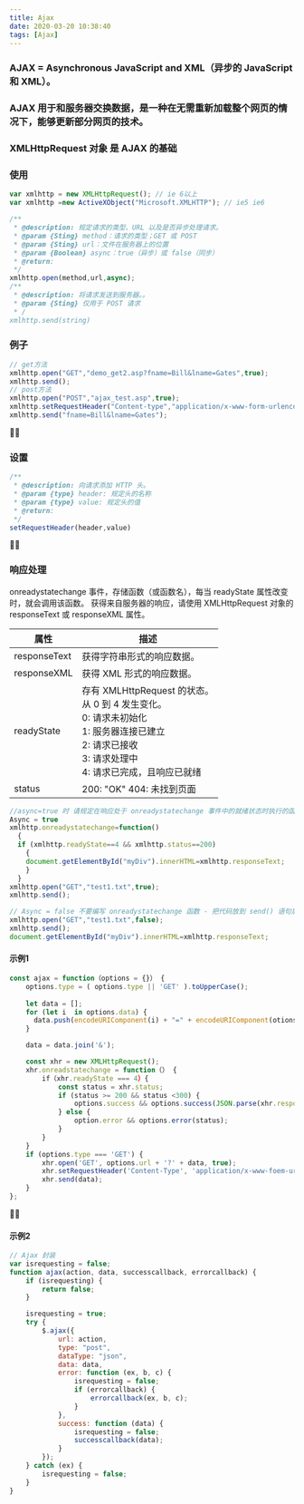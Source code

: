 ```yaml
---
title: Ajax
date: 2020-03-20 10:38:40
tags: [Ajax]
---
```



### AJAX = Asynchronous JavaScript and XML（异步的 JavaScript 和 XML）。

### AJAX 用于和服务器交换数据，是一种在无需重新加载整个网页的情况下，能够更新部分网页的技术。

### XMLHttpRequest 对象 是 AJAX 的基础

### 使用
```js
var xmlhttp = new XMLHttpRequest(); // ie 6以上
var xmlhttp =new ActiveXObject("Microsoft.XMLHTTP"); // ie5 ie6

/**
 * @description: 规定请求的类型、URL 以及是否异步处理请求。
 * @param {Sting} method：请求的类型；GET 或 POST
 * @param {Sting} url：文件在服务器上的位置
 * @param {Boolean} async：true（异步）或 false（同步）
 * @return: 
 */
xmlhttp.open(method,url,async);
/**
 * @description: 将请求发送到服务器。。
 * @param {Sting} 仅用于 POST 请求
 * /
xmlhttp.send(string)
```

### 例子
```js
// get方法
xmlhttp.open("GET","demo_get2.asp?fname=Bill&lname=Gates",true);
xmlhttp.send();
// post方法
xmlhttp.open("POST","ajax_test.asp",true);
xmlhttp.setRequestHeader("Content-type","application/x-www-form-urlencoded");
xmlhttp.send("fname=Bill&lname=Gates");
```

### 设置
```js
/**
 * @description: 向请求添加 HTTP 头。
 * @param {type} header: 规定头的名称
 * @param {type} value: 规定头的值
 * @return: 
 */
setRequestHeader(header,value)
```

### 响应处理
onreadystatechange 事件，存储函数（或函数名），每当 readyState 属性改变时，就会调用该函数。
获得来自服务器的响应，请使用 XMLHttpRequest 对象的 responseText 或 responseXML 属性。

属性 | 	描述
-|-
responseText  | 获得字符串形式的响应数据。
responseXML | 获得 XML 形式的响应数据。
readyState | 存有 XMLHttpRequest 的状态。 <br/>从 0 到 4 发生变化。<br/>0: 请求未初始化<br/>1: 服务器连接已建立<br/>2: 请求已接收<br/>3: 请求处理中<br/>4: 请求已完成，且响应已就绪
status| 200: "OK" 404: 未找到页面      



```js
//async=true 时 请规定在响应处于 onreadystatechange 事件中的就绪状态时执行的函数
Async = true
xmlhttp.onreadystatechange=function()
  {
  if (xmlhttp.readyState==4 && xmlhttp.status==200)
    {
    document.getElementById("myDiv").innerHTML=xmlhttp.responseText;
    }
  }
xmlhttp.open("GET","test1.txt",true);
xmlhttp.send();

// Async = false 不要编写 onreadystatechange 函数 - 把代码放到 send() 语句后面即可
xmlhttp.open("GET","test1.txt",false);
xmlhttp.send();
document.getElementById("myDiv").innerHTML=xmlhttp.responseText;
```

#### 示例1
```js
const ajax = function（options = {}） {
    options.type = ( options.type || 'GET' ).toUpperCase();
    
    let data = [];
    for (let i  in options.data) {
      data.push(encodeURIComponent(i) + "=" + encodeURIComponent(otions.data[i]));
    }

    data = data.join('&');

    const xhr = new XMLHttpRequest();
    xhr.onreadstatechange = function（） {
        if（xhr.readyState === 4）{
            const status = xhr.status;
            if (status >= 200 && status <300) {
                options.success && options.success(JSON.parse(xhr.responseText), xhr.responseXML);
            } else {
                option.error && options.error(status);
            }
        }
    }
    if (options.type === 'GET') {
        xhr.open('GET', options.url + '?' + data, true);
        xhr.setRequestHeader('Content-Type', 'application/x-www-foem-urlencoded');
        xhr.send(data);
    }
};
```

 #### 示例2
```js
// Ajax 封装
var isrequesting = false;
function ajax(action, data, successcallback, errorcallback) {
    if (isrequesting) {
        return false;
    }

    isrequesting = true;
    try {
        $.ajax({
            url: action,
            type: "post",
            dataType: "json",
            data: data,
            error: function (ex, b, c) {
                isrequesting = false;
                if (errorcallback) {
                    errorcallback(ex, b, c);
                }
            },
            success: function (data) {
                isrequesting = false;
                successcallback(data);
            }
        });
    } catch (ex) {
        isrequesting = false;
    }
}
```